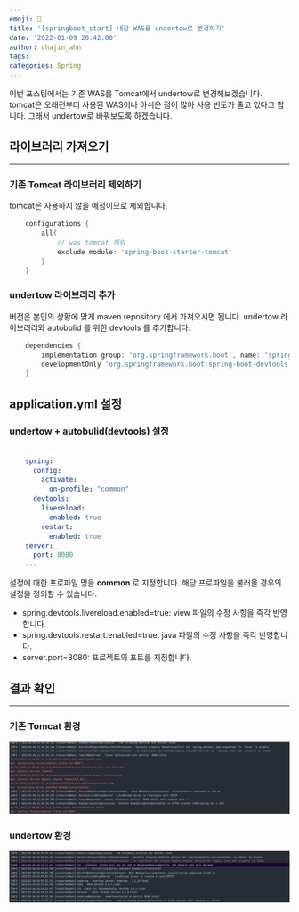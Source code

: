 ```yaml
---
emoji: 👻
title: '[springboot_start] 내장 WAS를 undertow로 변경하기'
date: '2022-01-09 20:42:00'
author: chajin_ahn
tags: 
categories: Spring
---
```


이번 포스팅에서는 기존 WAS를 Tomcat에서 undertow로 변경해보겠습니다. tomcat은 오래전부터 사용된 WAS이나 아쉬운 점이 많아 사용 빈도가 줄고 있다고 합니다. 그래서 undertow로 바꿔보도록 하겠습니다.

## 라이브러리 가져오기

---

### 기존 Tomcat 라이브러리 제외하기

tomcat은 사용하지 않을 예정이므로 제외합니다.

```gradle
    configurations {
        all{
            // was tomcat 제외
            exclude module: 'spring-boot-starter-tomcat'
        }
    }
```

### undertow 라이브러리 추가

버전은 본인의 상황에 맞게 maven repository 에서 가져오시면 됩니다.
undertow 라이브러리와 autobulid 를 위한 devtools 를 추가합니다.
```gradle
    dependencies {
        implementation group: 'org.springframework.boot', name: 'spring-boot-starter-undertow', version: '2.6.3'
        developmentOnly 'org.springframework.boot:spring-boot-devtools'
    }
```

## application.yml 설정

### undertow + autobulid(devtools) 설정

```yaml
    ---
    spring:
      config:
        activate:
          on-profile: "common"
      devtools:
        livereload:
          enabled: true
        restart:
          enabled: true
    server:
      port: 8080
    ---
```
설정에 대한 프로파일 명을 __common__ 로 지정합니다. 해당 프로파일을 불러올 경우의 설정을 정의할 수 있습니다.

- spring.devtools.livereload.enabled=true: view 파일의 수정 사항을 즉각 반영합니다.
- spring.devtools.restart.enabled=true: java 파일의 수정 사항을 즉각 반영합니다.
- server.port=8080: 프로젝트의 포트를 지정합니다.

## 결과 확인

---

### 기존 Tomcat 환경

![tomcat](31-tomcat.png)

### undertow 환경

![undertow](32-undertow.png)

```toc
```
